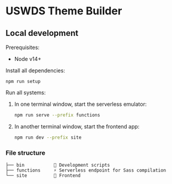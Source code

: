 # USWDS Theme Builder

## Local development

Prerequisites:

- Node v14+

Install all dependencies:

```
npm run setup
```

Run all systems:

1. In one terminal window, start the serverless emulator:
   ```sh
   npm run serve --prefix functions
   ```
1. In another terminal window, start the frontend app:
   ```sh
   npm run dev --prefix site
   ```

### File structure

```
├── bin           🤖 Development scripts
├── functions     ⚡️ Serverless endpoint for Sass compilation
└── site          🎨 Frontend
```
